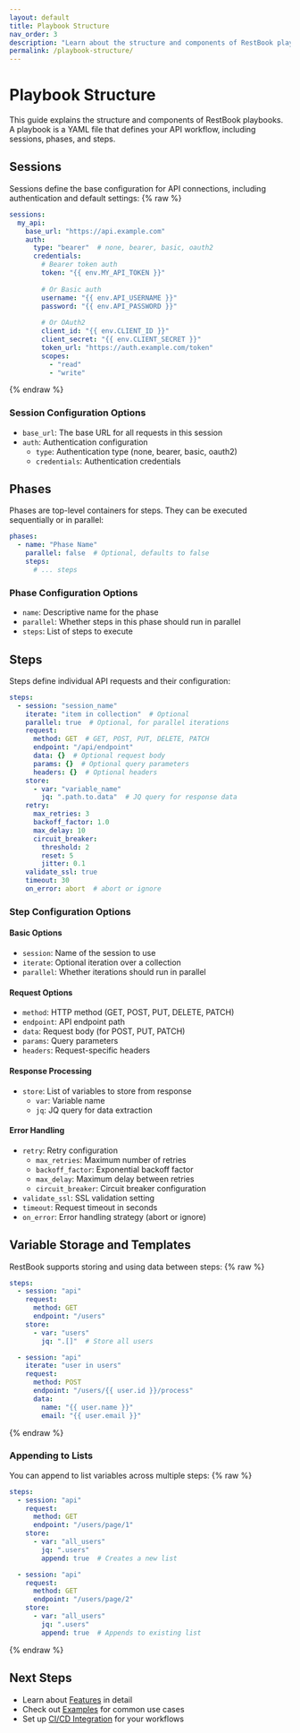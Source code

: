 ```yaml
---
layout: default
title: Playbook Structure
nav_order: 3
description: "Learn about the structure and components of RestBook playbooks"
permalink: /playbook-structure/
---
```


# Playbook Structure

This guide explains the structure and components of RestBook playbooks. A playbook is a YAML file that defines your API workflow, including sessions, phases, and steps.

## Sessions

Sessions define the base configuration for API connections, including authentication and default settings:
{% raw %}
```yaml
sessions:
  my_api:
    base_url: "https://api.example.com"
    auth:
      type: "bearer"  # none, bearer, basic, oauth2
      credentials:
        # Bearer token auth
        token: "{{ env.MY_API_TOKEN }}"
        
        # Or Basic auth
        username: "{{ env.API_USERNAME }}"
        password: "{{ env.API_PASSWORD }}"
        
        # Or OAuth2
        client_id: "{{ env.CLIENT_ID }}"
        client_secret: "{{ env.CLIENT_SECRET }}"
        token_url: "https://auth.example.com/token"
        scopes:
          - "read"
          - "write"
```
{% endraw %}
### Session Configuration Options

- `base_url`: The base URL for all requests in this session
- `auth`: Authentication configuration
  - `type`: Authentication type (none, bearer, basic, oauth2)
  - `credentials`: Authentication credentials

## Phases

Phases are top-level containers for steps. They can be executed sequentially or in parallel:

```yaml
phases:
  - name: "Phase Name"
    parallel: false  # Optional, defaults to false
    steps:
      # ... steps
```

### Phase Configuration Options

- `name`: Descriptive name for the phase
- `parallel`: Whether steps in this phase should run in parallel
- `steps`: List of steps to execute

## Steps

Steps define individual API requests and their configuration:

```yaml
steps:
  - session: "session_name"
    iterate: "item in collection"  # Optional
    parallel: true  # Optional, for parallel iterations
    request:
      method: GET  # GET, POST, PUT, DELETE, PATCH
      endpoint: "/api/endpoint"
      data: {}  # Optional request body
      params: {}  # Optional query parameters
      headers: {}  # Optional headers
    store:
      - var: "variable_name"
        jq: ".path.to.data"  # JQ query for response data
    retry:
      max_retries: 3
      backoff_factor: 1.0
      max_delay: 10
      circuit_breaker:
        threshold: 2
        reset: 5
        jitter: 0.1
    validate_ssl: true
    timeout: 30
    on_error: abort  # abort or ignore
```

### Step Configuration Options

#### Basic Options
- `session`: Name of the session to use
- `iterate`: Optional iteration over a collection
- `parallel`: Whether iterations should run in parallel

#### Request Options
- `method`: HTTP method (GET, POST, PUT, DELETE, PATCH)
- `endpoint`: API endpoint path
- `data`: Request body (for POST, PUT, PATCH)
- `params`: Query parameters
- `headers`: Request-specific headers

#### Response Processing
- `store`: List of variables to store from response
  - `var`: Variable name
  - `jq`: JQ query for data extraction

#### Error Handling
- `retry`: Retry configuration
  - `max_retries`: Maximum number of retries
  - `backoff_factor`: Exponential backoff factor
  - `max_delay`: Maximum delay between retries
  - `circuit_breaker`: Circuit breaker configuration
- `validate_ssl`: SSL validation setting
- `timeout`: Request timeout in seconds
- `on_error`: Error handling strategy (abort or ignore)

## Variable Storage and Templates

RestBook supports storing and using data between steps:
{% raw %}
```yaml
steps:
  - session: "api"
    request:
      method: GET
      endpoint: "/users"
    store:
      - var: "users"
        jq: ".[]"  # Store all users

  - session: "api"
    iterate: "user in users"
    request:
      method: POST
      endpoint: "/users/{{ user.id }}/process"
      data:
        name: "{{ user.name }}"
        email: "{{ user.email }}"
```
{% endraw %}

### Appending to Lists

You can append to list variables across multiple steps:
{% raw %}
```yaml
steps:
  - session: "api"
    request:
      method: GET
      endpoint: "/users/page/1"
    store:
      - var: "all_users"
        jq: ".users"
        append: true  # Creates a new list

  - session: "api"
    request:
      method: GET
      endpoint: "/users/page/2"
    store:
      - var: "all_users"
        jq: ".users"
        append: true  # Appends to existing list
```
{% endraw %}
## Next Steps

- Learn about [Features](./features.md) in detail
- Check out [Examples](./examples.md) for common use cases
- Set up [CI/CD Integration](./ci-cd.md) for your workflows 